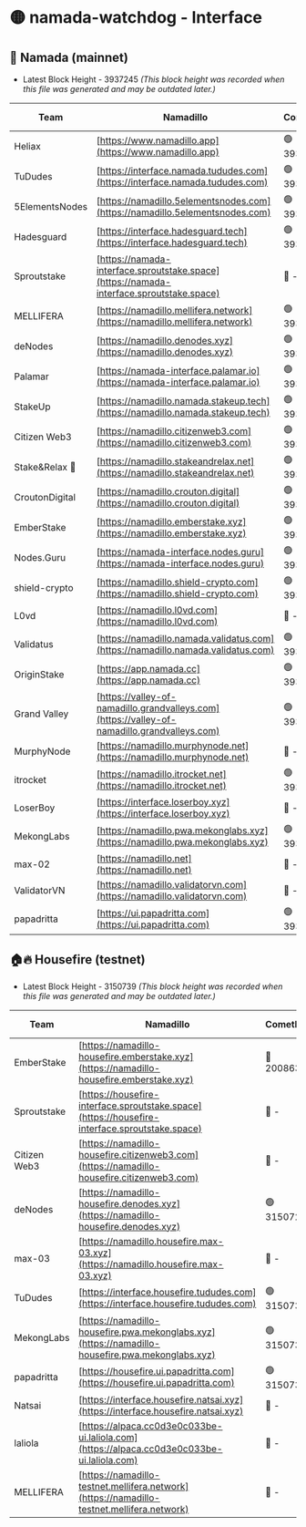 # 🟡 namada-watchdog - Interface

## 🚀 Namada (mainnet)
- Latest Block Height - 3937245 *(This block height was recorded when this file was generated and may be outdated later.)*

| Team | Namadillo | CometBFT | Indexer | MASP Indexer |
|-|-|-|-|-|
| Heliax | [https://www.namadillo.app](https://www.namadillo.app) | 🟢 3937218 | 🟢 3937217 | 🟡 3937080 |
| TuDudes | [https://interface.namada.tududes.com](https://interface.namada.tududes.com) | 🟢 3937218 | 🟢 3937218 | 🟡 3937080 |
| 5ElementsNodes | [https://namadillo.5elementsnodes.com](https://namadillo.5elementsnodes.com) | 🟢 3937218 | 🟢 3937218 | 🟡 3937080 |
| Hadesguard | [https://interface.hadesguard.tech](https://interface.hadesguard.tech) | 🟢 3937219 | 🟢 3937219 | 🟡 3937080 |
| Sproutstake | [https://namada-interface.sproutstake.space](https://namada-interface.sproutstake.space) | 🔴 - | 🔴 3738134 | 🔴 - |
| MELLIFERA | [https://namadillo.mellifera.network](https://namadillo.mellifera.network) | 🟢 3937223 | 🟢 3937223 | 🔴 3765769 |
| deNodes | [https://namadillo.denodes.xyz](https://namadillo.denodes.xyz) | 🟢 3937223 | 🟢 3937223 | 🟡 3937080 |
| Palamar | [https://namada-interface.palamar.io](https://namada-interface.palamar.io) | 🟢 3937224 | 🟢 3937224 | 🟡 3937080 |
| StakeUp | [https://namadillo.namada.stakeup.tech](https://namadillo.namada.stakeup.tech) | 🟢 3937225 | 🟢 3937225 | 🟡 3937080 |
| Citizen Web3 | [https://namadillo.citizenweb3.com](https://namadillo.citizenweb3.com) | 🟢 3937225 | 🟢 3937225 | 🔴 3765769 |
| Stake&Relax 🦥 | [https://namadillo.stakeandrelax.net](https://namadillo.stakeandrelax.net) | 🟢 3937226 | 🟢 3937226 | 🔴 3765769 |
| CroutonDigital | [https://namadillo.crouton.digital](https://namadillo.crouton.digital) | 🟢 3937227 | 🟢 3937227 | 🟡 3937080 |
| EmberStake | [https://namadillo.emberstake.xyz](https://namadillo.emberstake.xyz) | 🟢 3937227 | 🟢 3937227 | 🟡 3937080 |
| Nodes.Guru | [https://namada-interface.nodes.guru](https://namada-interface.nodes.guru) | 🟢 3937228 | 🟢 3937228 | 🟡 3937080 |
| shield-crypto | [https://namadillo.shield-crypto.com](https://namadillo.shield-crypto.com) | 🟢 3937229 | 🟢 3937229 | 🟡 3937080 |
| L0vd | [https://namadillo.l0vd.com](https://namadillo.l0vd.com) | 🔴 - | 🔴 - | 🔴 - |
| Validatus | [https://namadillo.namada.validatus.com](https://namadillo.namada.validatus.com) | 🟢 3937232 | 🟢 3937231 | 🔴 3819812 |
| OriginStake | [https://app.namada.cc](https://app.namada.cc) | 🟢 3937232 | 🟢 3937232 | 🟡 3937080 |
| Grand Valley | [https://valley-of-namadillo.grandvalleys.com](https://valley-of-namadillo.grandvalleys.com) | 🟢 3937233 | 🟢 3937233 | 🟡 3937080 |
| MurphyNode | [https://namadillo.murphynode.net](https://namadillo.murphynode.net) | 🔴 - | 🔴 - | 🔴 - |
| itrocket | [https://namadillo.itrocket.net](https://namadillo.itrocket.net) | 🟢 3937235 | 🟢 3937235 | 🟡 3937080 |
| LoserBoy | [https://interface.loserboy.xyz](https://interface.loserboy.xyz) | 🔴 - | 🔴 - | 🔴 - |
| MekongLabs | [https://namadillo.pwa.mekonglabs.xyz](https://namadillo.pwa.mekonglabs.xyz) | 🟢 3937241 | 🟢 3937241 | 🟡 3937080 |
| max-02 | [https://namadillo.net](https://namadillo.net) | 🔴 - | 🔴 - | 🔴 - |
| ValidatorVN | [https://namadillo.validatorvn.com](https://namadillo.validatorvn.com) | 🔴 - | 🔴 - | 🔴 - |
| papadritta | [https://ui.papadritta.com](https://ui.papadritta.com) | 🟢 3937245 | 🟢 3937245 | 🟢 3937244 |

## 🏠🔥 Housefire (testnet)
- Latest Block Height - 3150739 *(This block height was recorded when this file was generated and may be outdated later.)*

| Team | Namadillo | CometBFT | Indexer | MASP Indexer |
|-|-|-|-|-|
| EmberStake | [https://namadillo-housefire.emberstake.xyz](https://namadillo-housefire.emberstake.xyz) | 🔴 2008636 | 🔴 - | 🔴 - |
| Sproutstake | [https://housefire-interface.sproutstake.space](https://housefire-interface.sproutstake.space) | 🔴 - | 🔴 - | 🔴 - |
| Citizen Web3 | [https://namadillo-housefire.citizenweb3.com](https://namadillo-housefire.citizenweb3.com) | 🔴 - | 🔴 - | 🔴 - |
| deNodes | [https://namadillo-housefire.denodes.xyz](https://namadillo-housefire.denodes.xyz) | 🟢 3150729 | 🟢 3150729 | 🔴 3148244 |
| max-03 | [https://namadillo.housefire.max-03.xyz](https://namadillo.housefire.max-03.xyz) | 🔴 - | 🔴 - | 🔴 - |
| TuDudes | [https://interface.housefire.tududes.com](https://interface.housefire.tududes.com) | 🟢 3150738 | 🟢 3150738 | 🟢 3150738 |
| MekongLabs | [https://namadillo-housefire.pwa.mekonglabs.xyz](https://namadillo-housefire.pwa.mekonglabs.xyz) | 🟢 3150738 | 🟢 3150738 | 🔴 3148244 |
| papadritta | [https://housefire.ui.papadritta.com](https://housefire.ui.papadritta.com) | 🟢 3150739 | 🟢 3150739 | 🟢 3150738 |
| Natsai | [https://interface.housefire.natsai.xyz](https://interface.housefire.natsai.xyz) | 🔴 - | 🔴 - | 🔴 - |
| laliola | [https://alpaca.cc0d3e0c033be-ui.laliola.com](https://alpaca.cc0d3e0c033be-ui.laliola.com) | 🔴 - | 🔴 - | 🔴 - |
| MELLIFERA | [https://namadillo-testnet.mellifera.network](https://namadillo-testnet.mellifera.network) | 🔴 - | 🔴 2778001 | 🔴 2607259 |

